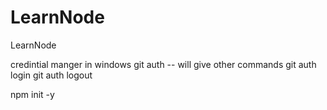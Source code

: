 # LearnNode
LearnNode

credintial manger in windows
git auth -- will give other commands
git auth login
git auth logout


npm init -y
